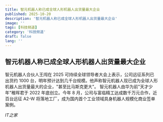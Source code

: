```yaml
---
title: 智元机器人称已成全球人形机器人出货量最大企业
published: 2025-10-20
description: '智元机器人称已成全球人形机器人出货量最大企业'
image: ''
tags: [科技频道]
category: '科技频道'
draft: false
lang: ''
---
```


## 智元机器人称已成全球人形机器人出货量最大企业

智元机器人合伙人王闯在 2025 可持续全球领导者大会上表示，公司远征系列已出货约 1000 台，明年预计达到几千台规模。他声称智元机器人现已成为全球人形机器人出货量最大的企业，"甚至比马斯克更大"。
智元机器人由华为前"天才少年"稚晖君于 2022 年底创立。今年 8 月，公司与富临精工达成数千万元合作，近百台远征 A2-W 将落地工厂，成为国内首个工业领域具身机器人规模化商业签单案例。

*IT之家*
